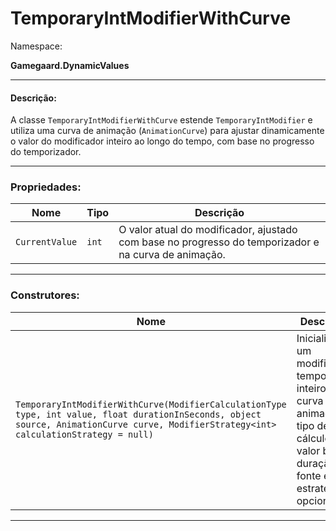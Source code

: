 # TemporaryIntModifierWithCurve

Namespace:

**Gamegaard.DynamicValues**

***

#### Descrição:

A classe `TemporaryIntModifierWithCurve` estende `TemporaryIntModifier` e utiliza uma curva de animação (`AnimationCurve`) para ajustar dinamicamente o valor do modificador inteiro ao longo do tempo, com base no progresso do temporizador.

***

### Propriedades:

| Nome           | Tipo  | Descrição                                                                                            |
| -------------- | ----- | ---------------------------------------------------------------------------------------------------- |
| `CurrentValue` | `int` | O valor atual do modificador, ajustado com base no progresso do temporizador e na curva de animação. |

***

### Construtores:

| Nome                                                                                                                                                                                     | Descrição                                                                                                                              |
| ---------------------------------------------------------------------------------------------------------------------------------------------------------------------------------------- | -------------------------------------------------------------------------------------------------------------------------------------- |
| `TemporaryIntModifierWithCurve(ModifierCalculationType type, int value, float durationInSeconds, object source, AnimationCurve curve, ModifierStrategy<int> calculationStrategy = null)` | Inicializa um modificador temporário inteiro com curva de animação, tipo de cálculo, valor base, duração, fonte e estratégia opcional. |

***
